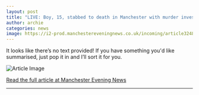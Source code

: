 ```yaml
---
layout: post
title: "LIVE: Boy, 15, stabbed to death in Manchester with murder investigation launched - updates"
author: archie
categories: news
image: https://i2-prod.manchestereveningnews.co.uk/incoming/article32482644.ece/ALTERNATES/s1200/0_JS381173815.jpg
---
```

It looks like there’s no text provided! If you have something you'd like summarised, just pop it in and I’ll sort it for you.

![Article Image](https://i2-prod.manchestereveningnews.co.uk/incoming/article32482644.ece/ALTERNATES/s1200/0_JS381173815.jpg)

[Read the full article at Manchester Evening News](https://www.manchestereveningnews.co.uk/news/greater-manchester-news/police-shut-road-manchester-after-32482470)

---
